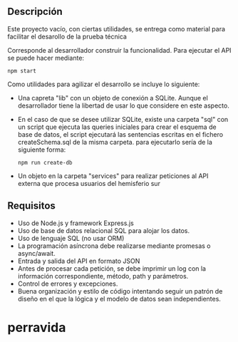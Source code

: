 
## Descripción

Este proyecto vacío, con ciertas utilidades, se entrega como material para facilitar el desarollo de la prueba técnica

Corresponde al desarrollador construir la funcionalidad. Para ejecutar el API se puede hacer mediante:
  ```
  npm start
  ```

Como utilidades para agilizar el desarrollo se incluye lo siguiente:

- Una capreta "lib" con un objeto de conexión a SQLite. Aunque el desarrollador tiene la libertad de usar lo que considere en este aspecto.

- En el caso de que se desee utilizar SQLite, existe una carpeta "sql" con un script que ejecuta las queries iniciales para crear el esquema de base de datos, el script ejecutará las sentencias escritas en el fichero createSchema.sql de la misma carpeta. para ejecutarlo sería de la siguiente forma:
  ```
  npm run create-db
  ```
- Un objeto en la carpeta "services" para realizar peticiones al API externa que procesa usuarios del hemisferio sur


## Requisitos

- Uso de Node.js y framework Express.js
- Uso de base de datos relacional SQL para alojar los datos.
- Uso de lenguaje SQL (no usar ORM)
- La programación asíncrona debe realizarse mediante promesas o async/await.
- Entrada y salida del API en formato JSON
- Antes de procesar cada petición, se debe imprimir un log con la información correspondiente, método, path y parámetros.
- Control de errores y excepciones.
- Buena organización y estilo de código intentando seguir un patrón de diseño en el que la lógica y el modelo de datos sean independientes.
# perravida
